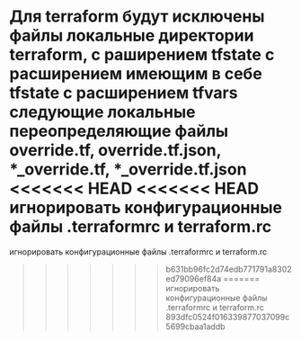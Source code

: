 Для terraform будут исключены файлы локальные директории terraform,
с раширением tfstate
с расширением имеющим в себе tfstate
с расширением tfvars
следующие локальные переопределяющие файлы override.tf, override.tf.json, *_override.tf, *_override.tf.json
<<<<<<< HEAD
<<<<<<< HEAD
игнорировать конфигурационные файлы .terraformrc и terraform.rc
=======
игнорировать конфигурационные файлы .terraformrc и terraform.rc 
>>>>>>> b631bb96fc2d74edb771791a8302ed79096ef84a
=======
игнорировать конфигурационные файлы .terraformrc и terraform.rc 
>>>>>>> 893dfc0524f016339877037099c5699cbaa1addb
